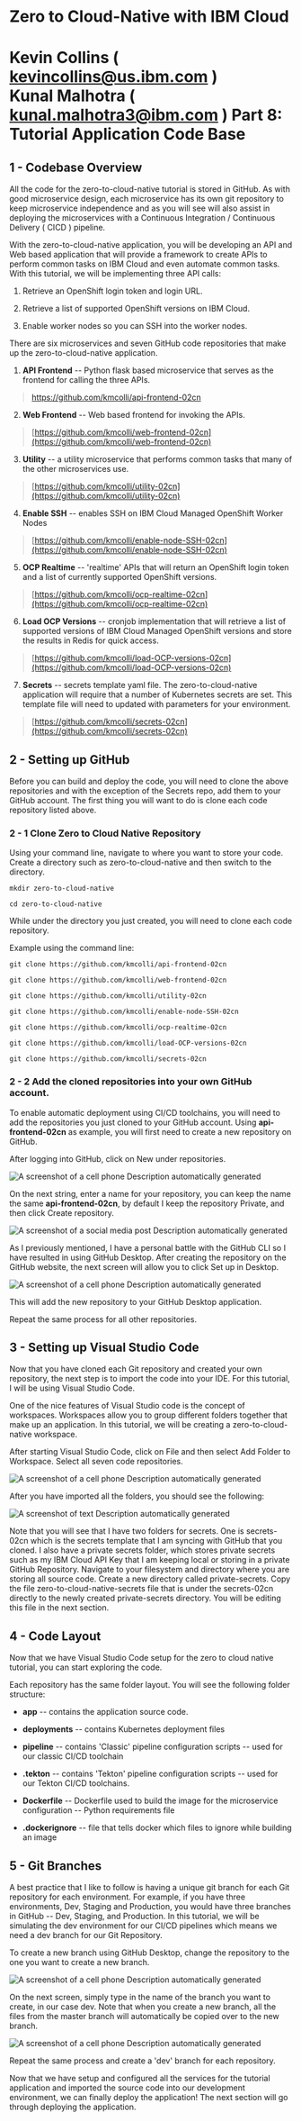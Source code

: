 Zero to Cloud-Native with IBM Cloud
===================================
**Kevin Collins ( kevincollins@us.ibm.com )**  
**Kunal Malhotra ( kunal.malhotra3@ibm.com )**
Part 8: Tutorial Application Code Base 
======================================


1 - Codebase Overview
---------------------

All the code for the zero-to-cloud-native tutorial is stored in GitHub.
As with good microservice design, each microservice has its own git
repository to keep microservice independence and as you will see will
also assist in deploying the microservices with a Continuous Integration
/ Continuous Delivery ( CICD ) pipeline.

With the zero-to-cloud-native application, you will be developing an API
and Web based application that will provide a framework to create APIs
to perform common tasks on IBM Cloud and even automate common tasks.
With this tutorial, we will be implementing three API calls:

1)  Retrieve an OpenShift login token and login URL.

2)  Retrieve a list of supported OpenShift versions on IBM Cloud.

3)  Enable worker nodes so you can SSH into the worker nodes.

There are six microservices and seven GitHub code repositories that make
up the zero-to-cloud-native application.

1)  **API Frontend** -- Python flask based microservice that serves as
    the frontend for calling the three APIs.

> <https://github.com/kmcolli/api-frontend-02cn>

2)  **Web Frontend** -- Web based frontend for invoking the APIs.

> [https://github.com/kmcolli/web-frontend-02cn](https://github.com/kmcolli/web-frontend-02cn)

3)  **Utility** -- a utility microservice that performs common tasks
    that many of the other microservices use.

> [https://github.com/kmcolli/utility-02cn](https://github.com/kmcolli/utility-02cn)

4)  **Enable SSH** -- enables SSH on IBM Cloud Managed OpenShift Worker
    Nodes

> [https://github.com/kmcolli/enable-node-SSH-02cn](https://github.com/kmcolli/enable-node-SSH-02cn)

5)  **OCP Realtime** -- 'realtime' APIs that will return an OpenShift
    login token and a list of currently supported OpenShift versions.

> [https://github.com/kmcolli/ocp-realtime-02cn](https://github.com/kmcolli/ocp-realtime-02cn)

6)  **Load OCP Versions** -- cronjob implementation that will retrieve a
    list of supported versions of IBM Cloud Managed OpenShift versions
    and store the results in Redis for quick access.

> [https://github.com/kmcolli/load-OCP-versions-02cn](https://github.com/kmcolli/load-OCP-versions-02cn)

7)  **Secrets** -- secrets template yaml file. The zero-to-cloud-native
    application will require that a number of Kubernetes secrets are
    set. This template file will need to updated with parameters for
    your environment.

> [https://github.com/kmcolli/secrets-02cn](https://github.com/kmcolli/secrets-02cn)

2 - Setting up GitHub
---------------------

Before you can build and deploy the code, you will need to clone the
above repositories and with the exception of the Secrets repo, add them
to your GitHub account. The first thing you will want to do is clone
each code repository listed above.

### 2 - 1 Clone Zero to Cloud Native Repository

Using your command line, navigate to where you want to store your code.
Create a directory such as zero-to-cloud-native and then switch to the
directory.

```
mkdir zero-to-cloud-native

cd zero-to-cloud-native
```

While under the directory you just created, you will need to clone each
code repository.

Example using the command line:

```
git clone https://github.com/kmcolli/api-frontend-02cn

git clone https://github.com/kmcolli/web-frontend-02cn

git clone https://github.com/kmcolli/utility-02cn

git clone https://github.com/kmcolli/enable-node-SSH-02cn

git clone https://github.com/kmcolli/ocp-realtime-02cn

git clone https://github.com/kmcolli/load-OCP-versions-02cn

git clone https://github.com/kmcolli/secrets-02cn
```

### 2 - 2 Add the cloned repositories into your own GitHub account.

To enable automatic deployment using CI/CD toolchains, you will need to
add the repositories you just cloned to your GitHub account. Using
**api-frontend-02cn** as example, you will first need to create a new
repository on GitHub.

After logging into GitHub, click on New under repositories.

![A screenshot of a cell phone Description automatically
generated](.//media/image1.png)

On the next string, enter a name for your repository, you can keep the
name the same **api-frontend-02cn**, by default I keep the repository
Private, and then click Create repository.

![A screenshot of a social media post Description automatically
generated](.//media/image2.png)

As I previously mentioned, I have a personal battle with the GitHub CLI
so I have resulted in using GitHub Desktop. After creating the
repository on the GitHub website, the next screen will allow you to
click Set up in Desktop.

![A screenshot of a cell phone Description automatically
generated](.//media/image3.png)

This will add the new repository to your GitHub Desktop application.

Repeat the same process for all other repositories.

3 - Setting up Visual Studio Code
---------------------------------

Now that you have cloned each Git repository and created your own
repository, the next step is to import the code into your IDE. For this
tutorial, I will be using Visual Studio Code.

One of the nice features of Visual Studio code is the concept of
workspaces. Workspaces allow you to group different folders together
that make up an application. In this tutorial, we will be creating a
zero-to-cloud-native workspace.

After starting Visual Studio Code, click on File and then select Add
Folder to Workspace. Select all seven code repositories.

![A screenshot of a cell phone Description automatically
generated](.//media/image4.png)

After you have imported all the folders, you should see the following:

![A screenshot of text Description automatically
generated](.//media/image5.png)

Note that you will see that I have two folders for secrets. One is
secrets-02cn which is the secrets template that I am syncing with GitHub
that you cloned. I also have a private secrets folder, which stores
private secrets such as my IBM Cloud API Key that I am keeping local or
storing in a private GitHub Repository. Navigate to your filesystem and
directory where you are storing all source code. Create a new directory
called private-secrets. Copy the file zero-to-cloud-native-secrets file
that is under the secrets-02cn directly to the newly created
private-secrets directory. You will be editing this file in the next
section.

4 - Code Layout
---------------

Now that we have Visual Studio Code setup for the zero to cloud native
tutorial, you can start exploring the code.

Each repository has the same folder layout. You will see the following
folder structure:

-   **app** -- contains the application source code.

-   **deployments** -- contains Kubernetes deployment files

-   **pipeline** -- contains 'Classic' pipeline configuration scripts --
    used for our classic CI/CD toolchain

-   **.tekton** -- contains 'Tekton' pipeline configuration scripts --
    used for our Tekton CI/CD toolchains.

-   **Dockerfile** -- Dockerfile used to build the image for the
    microservice configuration -- Python requirements file

-   **.dockerignore** -- file that tells docker which files to ignore
    while building an image

5 - Git Branches
----------------

A best practice that I like to follow is having a unique git branch for
each Git repository for each environment. For example, if you have three
environments, Dev, Staging and Production, you would have three branches
in GitHub -- Dev, Staging, and Production. In this tutorial, we will be
simulating the dev environment for our CI/CD pipelines which means we
need a dev branch for our Git Repository.

To create a new branch using GitHub Desktop, change the repository to
the one you want to create a new branch.

![A screenshot of a cell phone Description automatically
generated](.//media/image6.png)

On the next screen, simply type in the name of the branch you want to
create, in our case dev. Note that when you create a new branch, all the
files from the master branch will automatically be copied over to the
new branch.

![A screenshot of a cell phone Description automatically
generated](.//media/image7.png)

Repeat the same process and create a 'dev' branch for each repository.

Now that we have setup and configured all the services for the tutorial
application and imported the source code into our development
environment, we can finally deploy the application! The next section
will go through deploying the application.
